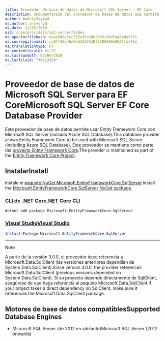 ```yaml
---
title: Proveedor de base de datos de Microsoft SQL Server - EF Core
description: Documentación del proveedor de bases de datos que permite usar Entity Framework Core con Microsoft SQL Server.
author: AndriySvyryd
ms.author: ansvyryd
ms.date: 11/05/2019
uid: core/providers/sql-server/index
ms.openlocfilehash: baae668a7ec255e35ab0e23e5c5ddfa47bda917e
ms.sourcegitcommit: cc0ff36e46e9ed3527638f7208000e8521faef2e
ms.translationtype: HT
ms.contentlocale: es-ES
ms.lasthandoff: 03/06/2020
ms.locfileid: "78413150"
---
```

# <a name="microsoft-sql-server-ef-core-database-provider"></a><span data-ttu-id="d10c3-103">Proveedor de base de datos de Microsoft SQL Server para EF Core</span><span class="sxs-lookup"><span data-stu-id="d10c3-103">Microsoft SQL Server EF Core Database Provider</span></span>

<span data-ttu-id="d10c3-104">Este proveedor de base de datos permite usar Entity Framework Core con Microsoft SQL Server (incluido Azure SQL Database).</span><span class="sxs-lookup"><span data-stu-id="d10c3-104">This database provider allows Entity Framework Core to be used with Microsoft SQL Server (including Azure SQL Database).</span></span> <span data-ttu-id="d10c3-105">Este proveedor se mantiene como parte del [proyecto Entity Framework Core](https://github.com/aspnet/EntityFrameworkCore).</span><span class="sxs-lookup"><span data-stu-id="d10c3-105">The provider is maintained as part of the [Entity Framework Core Project](https://github.com/aspnet/EntityFrameworkCore).</span></span>

## <a name="install"></a><span data-ttu-id="d10c3-106">Instalar</span><span class="sxs-lookup"><span data-stu-id="d10c3-106">Install</span></span>

<span data-ttu-id="d10c3-107">Instale el [paquete NuGet Microsoft.EntityFrameworkCore.SqlServer](https://www.nuget.org/packages/Microsoft.EntityFrameworkCore.SqlServer/).</span><span class="sxs-lookup"><span data-stu-id="d10c3-107">Install the [Microsoft.EntityFrameworkCore.SqlServer NuGet package](https://www.nuget.org/packages/Microsoft.EntityFrameworkCore.SqlServer/).</span></span>

### <a name="net-core-cli"></a>[<span data-ttu-id="d10c3-108">CLI de .NET Core</span><span class="sxs-lookup"><span data-stu-id="d10c3-108">.NET Core CLI</span></span>](#tab/dotnet-core-cli)

```dotnetcli
dotnet add package Microsoft.EntityFrameworkCore.SqlServer
```

### <a name="visual-studio"></a>[<span data-ttu-id="d10c3-109">Visual Studio</span><span class="sxs-lookup"><span data-stu-id="d10c3-109">Visual Studio</span></span>](#tab/vs)

``` powershell
Install-Package Microsoft.EntityFrameworkCore.SqlServer
```

***

> [!NOTE]
> <span data-ttu-id="d10c3-110">A partir de la versión 3.0.0, el proveedor hace referencia a Microsoft.Data.SqlClient (las versiones anteriores dependían de System.Data.SqlClient).</span><span class="sxs-lookup"><span data-stu-id="d10c3-110">Since version 3.0.0, the provider references Microsoft.Data.SqlClient (previous versions depended on System.Data.SqlClient).</span></span> <span data-ttu-id="d10c3-111">Si su proyecto depende directamente de SqlClient, asegúrese de que haga referencia al paquete Microsoft.Data.SqlClient.</span><span class="sxs-lookup"><span data-stu-id="d10c3-111">If your project takes a direct dependency on SqlClient, make sure it references the Microsoft.Data.SqlClient package.</span></span>

## <a name="supported-database-engines"></a><span data-ttu-id="d10c3-112">Motores de base de datos compatibles</span><span class="sxs-lookup"><span data-stu-id="d10c3-112">Supported Database Engines</span></span>

* <span data-ttu-id="d10c3-113">Microsoft SQL Server (de 2012 en adelante)</span><span class="sxs-lookup"><span data-stu-id="d10c3-113">Microsoft SQL Server (2012 onwards)</span></span>
